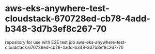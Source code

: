 # aws-eks-anywhere-test-cloudstack-670728ed-cb78-4add-b348-3d7b3ef8c267-70
repository for use with E2E test job aws-eks-anywhere-test-cloudstack:670728ed-cb78-4add-b348-3d7b3ef8c267-70
